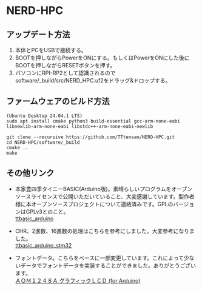 # NERD-HPC

## アップデート方法
1. 本体とPCをUSBで接続する。
2. BOOTを押しながらPowerをONにする。もしくはPowerをONにした後にBOOTを押しながらRESETボタンを押す。
3. パソコンにRPI-RP2として認識されるのでsoftware/_build/src/NERD_HPC.uf2をドラッグ&ドロップする。

## ファームウェアのビルド方法
```
(Ubuntu Desktop 24.04.1 LTS)
sudo apt install cmake python3 build-essential gcc-arm-none-eabi libnewlib-arm-none-eabi libstdc++-arm-none-eabi-newlib
```
```
git clone --recursive https://github.com/TTtensan/NERD-HPC.git
cd NERD-HPC/software/_build
cmake ..
make
```

## その他リンク
- 本家豊四季タイニーBASIC(Arduino版)。素晴らしいプログラムをオープンソースライセンスで公開いただいていること、大変感謝しています。製作者様に本オープンソースプロジェクトについて連絡済みです。GPLのバージョンはGPLv3とのこと。<br>[ttbasic\_arduino](https://github.com/vintagechips/ttbasic_arduino)

- CHR、2進数、16進数の処理はこちらを参考にしました。大変参考になりました。<br>[ttbasic\_arduino\_stm32](https://github.com/Tamakichi/ttbasic_arduino_stm32)

- フォントデータ。こちらをベースに一部変更しています。これによって少ないデータでフォントデータを実装することができました。ありがとうございます。<br>[ＡＱＭ１２４８Ａ グラフィックＬＣＤ (for Arduino)](https://hatakekara.com/aqm1248a/)

